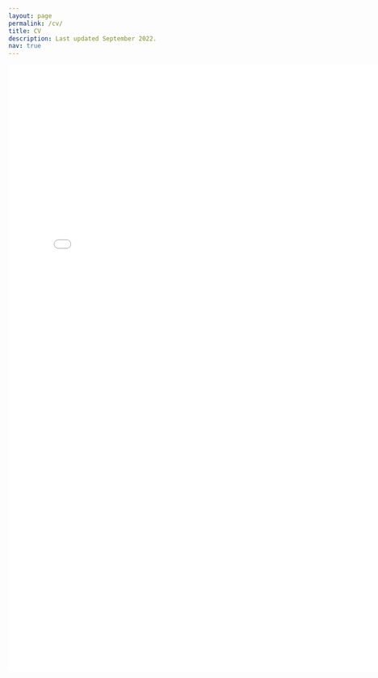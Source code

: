 ```yaml
---
layout: page
permalink: /cv/
title: CV
description: Last updated September 2022.
nav: true
---
```


<embed src="/assets/pdf/HamakiotesCV.pdf" type="application/pdf" width="780" height="1200">
